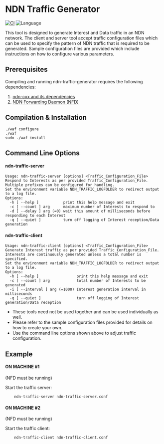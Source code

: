 # NDN Traffic Generator

[![CI](https://github.com/named-data/ndn-traffic-generator/actions/workflows/ci.yml/badge.svg)](https://github.com/named-data/ndn-traffic-generator/actions/workflows/ci.yml)
![Language](https://img.shields.io/badge/C%2B%2B-14-blue)

This tool is designed to generate Interest and Data traffic in an NDN network.
The client and server tool accept traffic configuration files which can be
used to specify the pattern of NDN traffic that is required to be generated.
Sample configuration files are provided which include instructions on how
to configure various parameters.

## Prerequisites

Compiling and running ndn-traffic-generator requires the following dependencies:

1. [ndn-cxx and its dependencies](https://named-data.net/doc/ndn-cxx/current/INSTALL.html)
2. [NDN Forwarding Daemon (NFD)](https://named-data.net/doc/NFD/current/INSTALL.html)

## Compilation & Installation

```
./waf configure
./waf
sudo ./waf install
```

## Command Line Options

#### ndn-traffic-server

    Usage: ndn-traffic-server [options] <Traffic_Configuration_File>
    Respond to Interests as per provided Traffic_Configuration_File.
    Multiple prefixes can be configured for handling.
    Set the environment variable NDN_TRAFFIC_LOGFOLDER to redirect output to a log file.
    Options:
      -h [ --help ]           print this help message and exit
      -c [ --count ] arg      maximum number of Interests to respond to
      -d [ --delay ] arg (=0) wait this amount of milliseconds before responding to each Interest
      -q [ --quiet ]          turn off logging of Interest reception/Data generation

#### ndn-traffic-client

    Usage: ndn-traffic-client [options] <Traffic_Configuration_File>
    Generate Interest traffic as per provided Traffic_Configuration_File.
    Interests are continuously generated unless a total number is specified.
    Set the environment variable NDN_TRAFFIC_LOGFOLDER to redirect output to a log file.
    Options:
      -h [ --help ]                 print this help message and exit
      -c [ --count ] arg            total number of Interests to be generated
      -i [ --interval ] arg (=1000) Interest generation interval in milliseconds
      -q [ --quiet ]                turn off logging of Interest generation/Data reception

* These tools need not be used together and can be used individually as well.
* Please refer to the sample configuration files provided for details on how to create your own.
* Use the command line options shown above to adjust traffic configuration.

## Example

#### ON MACHINE #1

(NFD must be running)

Start the traffic server:

        ndn-traffic-server ndn-traffic-server.conf

#### ON MACHINE #2

(NFD must be running)

Start the traffic client:

        ndn-traffic-client ndn-traffic-client.conf
